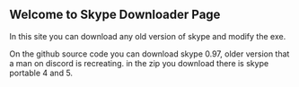 ## Welcome to Skype Downloader Page

In this site you can download any old version of skype and modify the exe.

On the github source code you can download skype 0.97, older version that a man on discord is recreating. 
in the zip you download there is skype portable 4 and 5.
